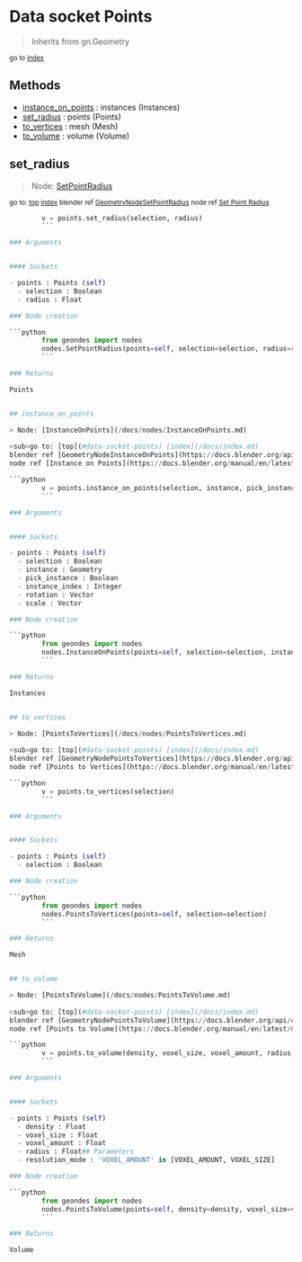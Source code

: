 
# Data socket Points

> Inherits from gn.Geometry
  
<sub>go to [index](/docs/index.md)</sub>



## Methods

- [instance_on_points](#instance_on_points) : instances (Instances)
- [set_radius](#set_radius) : points (Points)
- [to_vertices](#to_vertices) : mesh (Mesh)
- [to_volume](#to_volume) : volume (Volume)

## set_radius

> Node: [SetPointRadius](/docs/nodes/SetPointRadius.md)
  
<sub>go to: [top](#data-socket-points) [index](/docs/index.md)
blender ref [GeometryNodeSetPointRadius](https://docs.blender.org/api/current/bpy.types.GeometryNodeSetPointRadius.html)
node ref [Set Point Radius](https://docs.blender.org/manual/en/latest/modeling/geometry_nodes/point/set_point_radius.html) </sub>

```python
        v = points.set_radius(selection, radius)
        ```

### Arguments


#### Sockets

- points : Points (self)
  - selection : Boolean
  - radius : Float

### Node creation

```python
        from geondes import nodes
        nodes.SetPointRadius(points=self, selection=selection, radius=radius)
        ```

### Returns

Points


## instance_on_points

> Node: [InstanceOnPoints](/docs/nodes/InstanceOnPoints.md)
  
<sub>go to: [top](#data-socket-points) [index](/docs/index.md)
blender ref [GeometryNodeInstanceOnPoints](https://docs.blender.org/api/current/bpy.types.GeometryNodeInstanceOnPoints.html)
node ref [Instance on Points](https://docs.blender.org/manual/en/latest/modeling/geometry_nodes/instances/instance_on_points.html) </sub>

```python
        v = points.instance_on_points(selection, instance, pick_instance, instance_index, rotation, scale)
        ```

### Arguments


#### Sockets

- points : Points (self)
  - selection : Boolean
  - instance : Geometry
  - pick_instance : Boolean
  - instance_index : Integer
  - rotation : Vector
  - scale : Vector

### Node creation

```python
        from geondes import nodes
        nodes.InstanceOnPoints(points=self, selection=selection, instance=instance, pick_instance=pick_instance, instance_index=instance_index, rotation=rotation, scale=scale)
        ```

### Returns

Instances


## to_vertices

> Node: [PointsToVertices](/docs/nodes/PointsToVertices.md)
  
<sub>go to: [top](#data-socket-points) [index](/docs/index.md)
blender ref [GeometryNodePointsToVertices](https://docs.blender.org/api/current/bpy.types.GeometryNodePointsToVertices.html)
node ref [Points to Vertices](https://docs.blender.org/manual/en/latest/modeling/geometry_nodes/point/points_to_vertices.html) </sub>

```python
        v = points.to_vertices(selection)
        ```

### Arguments


#### Sockets

- points : Points (self)
  - selection : Boolean

### Node creation

```python
        from geondes import nodes
        nodes.PointsToVertices(points=self, selection=selection)
        ```

### Returns

Mesh


## to_volume

> Node: [PointsToVolume](/docs/nodes/PointsToVolume.md)
  
<sub>go to: [top](#data-socket-points) [index](/docs/index.md)
blender ref [GeometryNodePointsToVolume](https://docs.blender.org/api/current/bpy.types.GeometryNodePointsToVolume.html)
node ref [Points to Volume](https://docs.blender.org/manual/en/latest/modeling/geometry_nodes/point/points_to_volume.html) </sub>

```python
        v = points.to_volume(density, voxel_size, voxel_amount, radius, resolution_mode)
        ```

### Arguments


#### Sockets

- points : Points (self)
  - density : Float
  - voxel_size : Float
  - voxel_amount : Float
  - radius : Float## Parameters
  - resolution_mode : 'VOXEL_AMOUNT' in [VOXEL_AMOUNT, VOXEL_SIZE]

### Node creation

```python
        from geondes import nodes
        nodes.PointsToVolume(points=self, density=density, voxel_size=voxel_size, voxel_amount=voxel_amount, radius=radius, resolution_mode=resolution_mode)
        ```

### Returns

Volume

